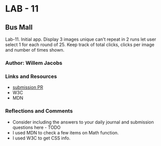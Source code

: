 # LAB - 11

## Bus Mall

Lab-11. Initial app. Display 3 images unique can't repeat in 2 runs let user select 1 for each round of 25. Keep track of total clicks, clicks per image and number of times shown.

### Author: Willem Jacobs

### Links and Resources

* [submission PR](https://github.com/Willem-Jacobs/bus-mall)
* W3C
* MDN

### Reflections and Comments

* Consider including the answers to your daily journal and submission questions here - TODO
* I used MDN to check a few items on Math function.
* I used W3C to get CSS info.
